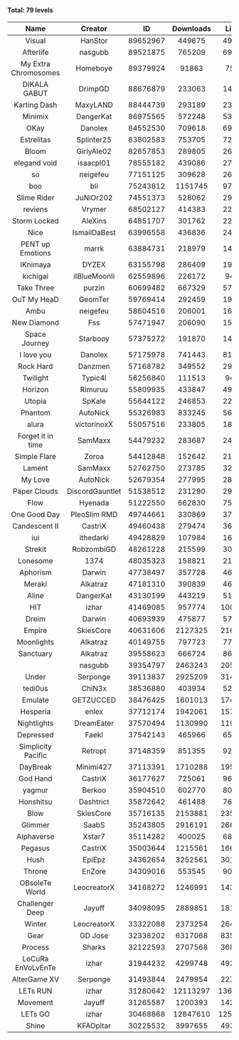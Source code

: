 #### Total: 79 levels

| Name | Creator | ID | Downloads | Likes |
|:---:|:---:|:---:|:---:|:---:|
| Visual | HanStor | 89652967 | 449675 | 49044
| Afterlife | nasgubb | 89521875 | 765209 | 69121
| My Extra Chromosomes | Homeboye | 89379924 | 91863 | 7578
| DIKALA GABUT | DrimpGD | 88676879 | 233063 | 14871
| Karting Dash | MaxyLAND | 88444739 | 293189 | 23495
| Minimix | DangerKat | 86975565 | 572248 | 53937
| OKay | Danolex | 84552530 | 709618 | 69777
| Estrelitas | Splinter25 | 83802583 | 753705 | 72053
| Bloom | GirlyAle02 | 82657853 | 289805 | 26034
| elegand void | isaacpl01 | 78555182 | 439086 | 27447
| so | neigefeu | 77151125 | 309628 | 26659
| boo | bli | 75243812 | 1151745 | 97935
| Slime Rider | JuNiOr202 | 74551373 | 528062 | 29680
| reviens | Vrymer | 68502127 | 414383 | 22342
| Storm Locked | AleXins | 64851707 | 301762 | 22743
| Nice | IsmailDaBest | 63996558 | 436836 | 24733
| PENT up Emotions | marrk | 63884731 | 218979 | 14185
| IKnimaya | DYZEX | 63155798 | 286409 | 19376
| kichigai | iIBlueMoonIi | 62559896 | 226172 | 9476
| Take Three | purzin | 60699482 | 667329 | 57032
| OuT My HeaD | GeomTer | 59769414 | 292459 | 19858
| Ambu | neigefeu | 58604516 | 206001 | 16648
| New Diamond | Fss | 57471947 | 206090 | 15527
| Space Journey | Starbooy | 57375272 | 191870 | 14162
| I love you | Danolex | 57175978 | 741443 | 81284
| Rock Hard | Danzmen | 57168782 | 349552 | 29733
| Twilight | Typic4l | 56256840 | 111513 | 9474
| Horizon | Rimuruu | 55809935 | 433847 | 49487
| Utopia | SpKale | 55644122 | 246853 | 22768
| Phantom | AutoNick | 55326983 | 833245 | 56548
| alura | victorinoxX | 55057516 | 233805 | 18530
| Forget it in time | SamMaxx | 54479232 | 283687 | 24287
| Simple Flare | Zoroa | 54412848 | 152642 | 21225
| Lament | SamMaxx | 52762750 | 273785 | 32648
| My Love | AutoNick | 52679354 | 277995 | 28507
| Paper Clouds | DiscordGauntlet | 51538512 | 231290 | 29503
| Flow | Hyenada | 51222550 | 662830 | 75330
| One Good Day | PleoSlim RMD | 49744661 | 330869 | 37032
| Candescent II | CastriX | 49460438 | 279474 | 36727
| iui | ithedarki | 49428829 | 107984 | 16659
| Strekit | RobzombiGD | 48261228 | 215599 | 30562
| Lonesome | 1374 | 48035323 | 158821 | 21262
| Aphorism | Darwin | 47738497 | 357728 | 46492
| Meraki | Alkatraz | 47181310 | 390839 | 46014
| Aline | DangerKat | 43130199 | 443219 | 51631
| HIT | izhar | 41469085 | 957774 | 100967
| Dreim | Darwin | 40693939 | 475877 | 57740
| Empire | SkiesCore | 40631606 | 2127325 | 216221
| Moonlights | Alkatraz | 40149755 | 797723 | 77788
| Sanctuary | Alkatraz | 39558623 | 666724 | 86761
|   | nasgubb | 39354797 | 2463243 | 205393
| Under | Serponge | 39113837 | 2925209 | 314860
| tedi0us | ChiN3x | 38536880 | 403934 | 52333
| Emulate | GETZUCCED | 38476425 | 1601013 | 174334
| Hesperia | enlex | 37712174 | 1942061 | 157661
| Nightlights | DreamEater | 37570494 | 1130990 | 119819
| Depressed | FaekI | 37542143 | 465966 | 65164
| Simplicity Pacific | Retropt | 37148359 | 851355 | 92247
| DayBreak | Minimi427 | 37113391 | 1710288 | 195540
| God Hand | CastriX | 36177627 | 725061 | 96739
| yagmur | Berkoo | 35904510 | 602770 | 80179
| Honshitsu | Dashtrict | 35872642 | 461488 | 76770
| Blow | SkiesCore | 35716135 | 2153881 | 235322
| Glimmer | SaabS | 35243805 | 2916191 | 266445
| Alphaverse | Xstar7 | 35114282 | 400025 | 68949
| Pegasus | CastriX | 35003644 | 1215561 | 166660
| Hush | EpiEpz | 34362654 | 3252561 | 301149
| Throne | EnZore | 34309016 | 553545 | 90577
| OBsoleTe World | LeocreatorX | 34168272 | 1246991 | 143855
| Challenger Deep | Jayuff | 34098095 | 2889851 | 181457
| Winter | LeocreatorX | 33322088 | 2373254 | 264247
| Gear | GD Jose | 32338202 | 6317068 | 835928
| Process | Sharks | 32122593 | 2707568 | 368076
| LoCuRa EnVoLvEnTe | izhar | 31944232 | 4299748 | 492257
| AlterGame XV | Serponge | 31493844 | 2479954 | 227945
| LETs  RUN | izhar | 31280642 | 12113297 | 1360732
| Movement | Jayuff | 31265587 | 1200393 | 142164
| LETs GO | izhar | 30468868 | 12847610 | 1258509
| Shine | KFAOpitar | 30225532 | 3997655 | 493097

